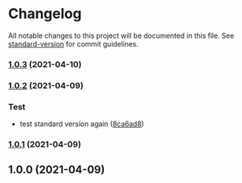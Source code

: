 # Changelog

All notable changes to this project will be documented in this file. See [standard-version](https://github.com/conventional-changelog/standard-version) for commit guidelines.

### [1.0.3](https://github.com/LGP21-LGP4/KyCON/compare/v1.0.2...v1.0.3) (2021-04-10)

### [1.0.2](https://github.com/LGP21-LGP4/KyCON/compare/v1.0.1...v1.0.2) (2021-04-09)


### Test

* test standard version again ([8ca6ad8](https://github.com/LGP21-LGP4/KyCON/commit/8ca6ad82a78dcd0df22f17cf7fa8ea6968798879))

### [1.0.1](https://github.com/LGP21-LGP4/KyCON/compare/v1.0.0...v1.0.1) (2021-04-09)

## 1.0.0 (2021-04-09)
